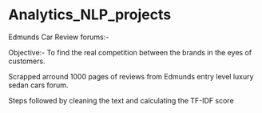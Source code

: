 # Analytics_NLP_projects

Edmunds Car Review forums:- 

Objective:- To find the real competition between the brands in the eyes of customers.

Scrapped arround 1000 pages of reviews from Edmunds entry level luxury sedan cars forum.

Steps followed by cleaning the text and calculating the TF-IDF score 
